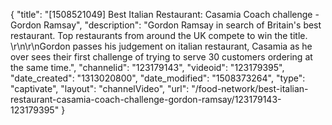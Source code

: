 {
    "title": "[1508521049] Best Italian Restaurant: Casamia Coach challenge - Gordon Ramsay",
    "description": "Gordon Ramsay in search of Britain's best restaurant. Top restaurants from around the UK compete to win the title. \r\n\r\nGordon passes his judgement on italian restaurant, Casamia as he over sees their first challenge of trying to serve 30 customers ordering at the same time.",
    "channelid": "123179143",
    "videoid": "123179395",
    "date_created": "1313020800",
    "date_modified": "1508373264",
    "type": "captivate",
    "layout": "channelVideo",
    "url": "\/food-network\/best-italian-restaurant-casamia-coach-challenge-gordon-ramsay\/123179143-123179395"
}